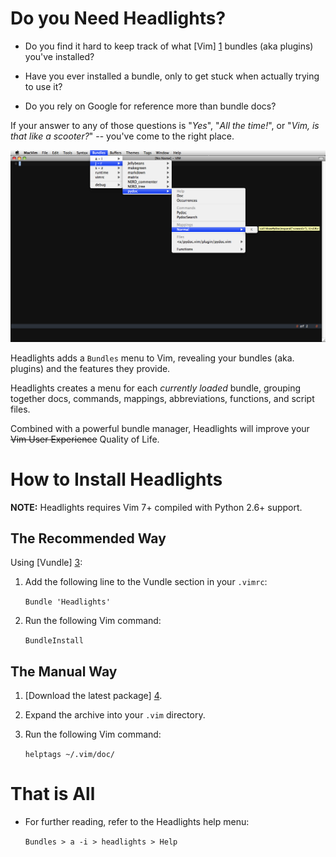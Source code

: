 Do you Need Headlights?
=======================

- Do you find it hard to keep track of what [Vim] [1] bundles (aka plugins)
  you've installed?

- Have you ever installed a bundle, only to get stuck when actually trying to
  use it?

- Do you rely on Google for reference more than bundle docs?

If your answer to any of those questions is "_Yes_", "_All the time!_", or "_Vim,
is that like a scooter?_" -- you've come to the right place.

![Headlights in Action][2]

Headlights adds a `Bundles` menu to Vim, revealing your bundles (aka. plugins)
and the features they provide.

Headlights creates a menu for each _currently loaded_ bundle, grouping
together docs, commands, mappings, abbreviations, functions, and script files.

Combined with a powerful bundle manager, Headlights will improve your ~~Vim
User Experience~~ Quality of Life.

How to Install Headlights
=========================

__NOTE:__ Headlights requires Vim 7+ compiled with Python 2.6+ support.

The Recommended Way
-------------------

Using [Vundle] [3]:

1. Add the following line to the Vundle section in your `.vimrc`:

    `Bundle 'Headlights'`

2. Run the following Vim command:

    `BundleInstall`

The Manual Way
--------------

1. [Download the latest package] [4].

2. Expand the archive into your `.vim` directory.

3. Run the following Vim command:

    `helptags ~/.vim/doc/`

That is All
===========

- For further reading, refer to the Headlights help menu:

    `Bundles > a -i > headlights > Help`

[1]: http://www.vim.org/

[2]: https://github.com/mbadran/headlights/raw/master/headlights_ss.png

[3]: https://github.com/gmarik/vundle

[4]: https://github.com/mbadran/headlights/archives/master
